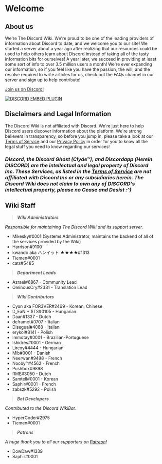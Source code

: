 <!-- TITLE: Pirate English - Home -->
<!-- SUBTITLE: Welcome to The Discord Wiki! -->

# Welcome
## About us

We're The Discord Wiki. We're proud to be one of the leading providers of information about Discord to date, and we welcome you to our site! We started a server about a year ago after realizing that our resources could be used to help others learn about Discord instead of taking all of the tasty information bits for ourselves! A year later, we succeed in providing at least some sort of info to over 3.5 million users a month! We're ever expanding our information, so if you feel like you have the passion, the will, and the resolve required to write articles for us, check out the FAQs channel in our server and sign up to help contribute!

[Join us on Discord!](https://discord.gg/ZRJ9Ghh)

<a href="https://discord.gg/ZRJ9Ghh">![DISCORD EMBED PLUGIN](https://discordapp.com/api/guilds/367460196148183040/widget.png?style=banner2)</a>

## Disclaimers and Legal Information
The Discord Wiki is not affiliated with Discord. We're just here to help Discord users discover information about the platform. We're strong believers in transparency, so before you jump in, please take a look at our [Terms of Service](/terms) and our [Privacy Policy](/privacy) in order for you to know all the legal stuff you need to know regarding our services!

### ***Discord, the Discord Ghost (Clyde™), and Discordapp (Herein DISCORD) are the intellectual and legal property of Discord Inc. These Services, as listed in the [Terms of Service](/terms) are not affiliated with Discord Inc or any subsidiaries herein. The Discord Wiki does not claim to own any of DISCORD's intellectual property, please no Cease and Desist :^)***

## Wiki Staff
> ***Wiki Administrators***

*Responsible for maintaining The Discord Wiki and its support server.*
* Mikesky#0001 (Systems Administrator, maintains the backend of all of the services provided by the Wiki)
* Harrison#9100
* kwando aka ハンイット ★★★★#1313
* Tiemen#0001
* cats#5485

> ***Department Leads***

* Azrael#6867 - Community Lead
* OminousCry#2331 - Translation Lead

> ***Wiki Contributors***

* Cyon aka FOR3VER#2469 - Korean, Chinese
* D_EaN * STS#0105 - Hungarian
* Daan#1337 - Dutch
* deframet#0707 - Italian
* Disegual#4088 - Italian
* erykol#8141 - Polish
* Immotay#0001 - Brazilian-Portuguese
* Ishidres#0001 - German
* Lireoy#4444 - Hungarian
* Mib#0001 - Danish
* Neerwan#9498 - French
* Nooby™#4562 - French
* Pushbox#9898
* RME#3050 - Dutch
* Samtell#0001 - Korean
* Saphir#0001 - French
* zabszk#5292 - Polish

> ***Bot Developers***

*Contributed to the Discord WikiBot.*
* HyperCoder#2975
* Tiemen#0001

> ***Patrons***

*A huge thank you to all our supporters on [Patreon](https://www.patreon.com/TheDiscordWiki)!*

* DowDaw#1339
* Saphir#0001